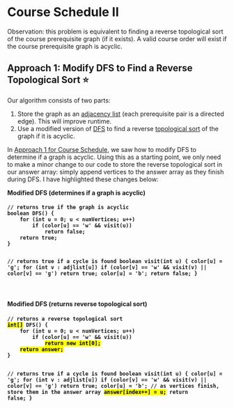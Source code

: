 # Course Schedule II 

Observation: this problem is equivalent to finding a reverse topological sort of the course prerequisite graph (if it exists). A valid course order will exist if the course prerequisite graph is acyclic.

## Approach 1: Modify DFS to Find a Reverse Topological Sort ⭐
Our algorithm consists of two parts:
1. Store the graph as an [adjacency list]() (each prerequisite pair is a directed edge). This will improve runtime.
2. Use a modified version of [DFS]() to find a reverse [topological sort]() of the graph if it is acyclic.

In [Approach 1 for Course Schedule](), we saw how to modify DFS to determine if a graph is acyclic. Using this as a starting point, we only need to make a minor change to our code to store the reverse topological sort in our answer array: simply append vertices to the  answer array as they finish during DFS. I have highlighted these changes below:

<script src="https://cdn.jsdelivr.net/gh/google/code-prettify@master/loader/run_prettify.js"></script>
<div style="display:inline-block">
<h4 style="margin-top:0">Modified DFS (determines if a graph is acyclic)</h4>
<pre><code class="prettyprint" style="font-weight:bold">// returns true if the graph is acyclic
boolean DFS() {
    for (int u = 0; u < numVertices; u++)
        if (color[u] == 'w' && visit(u))
            return false;
    return true;
}

// returns true if a cycle is found
boolean visit(int u) {
    color[u] = 'g';
    for (int v : adjlist[u])
        if (color[v] == 'w' && visit(v) || color[v] == 'g')
            return true;
    color[u] = 'b';
    return false;
}



</code></pre>
</div>

<div style="display:inline-block">
<h4 style="margin-top:0">Modified DFS (returns reverse topological sort)</h4>
<pre><code class="prettyprint" style="font-weight:bold">// returns a reverse topological sort
<mark>int[]</mark> DFS() {
    for (int u = 0; u < numVertices; u++)
        if (color[u] == 'w' && visit(u))
            <mark>return new int[0];</mark>
    <mark>return answer;</mark>
}

// returns true if a cycle is found
boolean visit(int u) {
    color[u] = 'g';
    for (int v : adjlist[u])
        if (color[v] == 'w' && visit(v) || color[v] == 'g')
            return true;
    color[u] = 'b';
    // as vertices finish, store them in the answer array
    <mark>answer[index++] = u;</mark>
    return false;
}
</code></pre>
</div>

